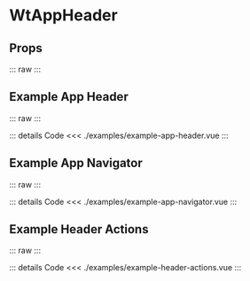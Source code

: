 <script setup>
import Docs from './wt-app-header-docs.vue';
import ExampleAppHeader from './examples/example-app-header.vue';
import ExampleAppNavigator from './examples/example-app-navigator.vue';
import ExampleHeaderActions from './examples/example-header-actions.vue';
</script>

# WtAppHeader

## Props
::: raw
<Docs/>
:::

## Example App Header
::: raw
<ExampleAppHeader/>
:::

::: details Code
<<< ./examples/example-app-header.vue
:::

## Example App Navigator
::: raw
<ExampleAppNavigator/>
:::

::: details Code
<<< ./examples/example-app-navigator.vue
:::

## Example Header Actions
::: raw
<ExampleHeaderActions/>
:::

::: details Code
<<< ./examples/example-header-actions.vue
:::

